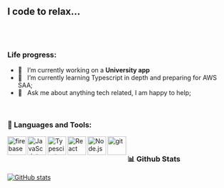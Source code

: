 ## I code to relax...

<br/>
<br/>
  
### Life progress:

- 🔭 &nbsp; I’m currently working on a **University app**
- 🌱 &nbsp; I’m currently learning Typescript in depth and preparing for AWS SAA; 
- 💬 &nbsp; Ask me about anything tech related, I am happy to help;

<br>

### 🔨 Languages and Tools:
<a href="https://firebase.google.com/" target="_blank"> <img align="left" src="https://raw.githubusercontent.com/rahul-jha98/github_readme_icons/main/language_and_tools/square/firebase/firebase.svg" alt="firebase" height ="42px"/> </a>
<a href="https://developer.mozilla.org/en-US/docs/Web/JavaScript" target="_blank"> <img align="left" alt="JavaScript" height ="42px"  src="https://raw.githubusercontent.com/rahul-jha98/github_readme_icons/main/language_and_tools/square/javascript/javascript.svg"> </a>
<a href="https://www.typescriptlang.org/" target="_blank"><img align="left" alt="Typescirpt" height ="42px" src="https://raw.githubusercontent.com/rahul-jha98/github_readme_icons/main/language_and_tools/square/typescript/typescript.svg"></a>
<a href="https://reactjs.org/" target="_blank"> <img align="left" alt="React" height ="42px" src="https://raw.githubusercontent.com/rahul-jha98/github_readme_icons/main/language_and_tools/square/react/react.svg"></a>
<a href="https://nodejs.org" target="_blank"><img align="left" alt="Node.js" height ="42px" src="https://raw.githubusercontent.com/rahul-jha98/github_readme_icons/main/language_and_tools/square/node/node.svg"></a>
<a href="https://git-scm.com/" target="_blank"> <img src="https://raw.githubusercontent.com/rahul-jha98/github_readme_icons/main/language_and_tools/square/git-scm/git-scm.svg" align="left" alt="git" height='42px'/> </a>


<br>


### 📊 Github Stats
<a href='https://github.com/monir-shembesh/github-stats-transparent'>
  
![GitHub stats](https://github-readme-stats.vercel.app/api?username=monir-shembesh&show_icons=true&theme=radical&count_private=true)
<!--   <a href="https://github.com/anuraghazra/github-readme-stats"><img alt="monir's Top Languages" src="https://github-readme-stats.vercel.app/api/top-langs/?username=monir-shembesh&langs_count=8&layout=compact&theme=react&hide_border=true&bg_color=1F222E&title_color=F85D7F&icon_color=F8D866" height="192px"/></a>
  <br/>
 -->
</a>

<br>
